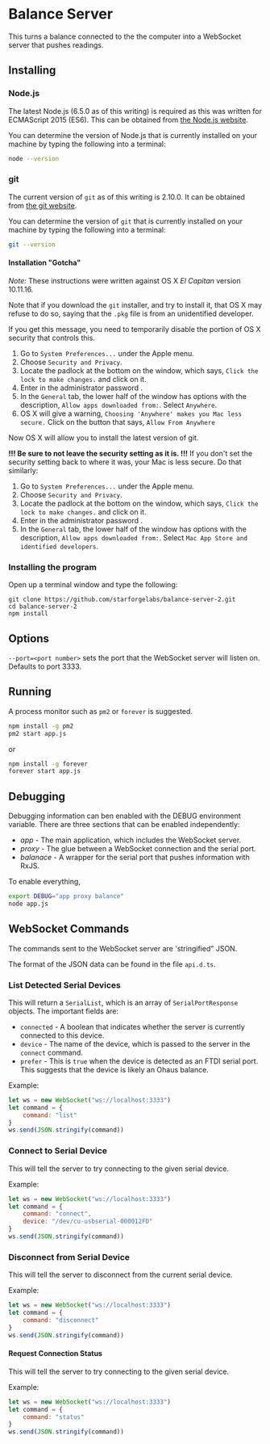 # Balance Server

This turns a balance connected to the the computer into 
a WebSocket server that pushes readings. 

## Installing

### Node.js

The latest Node.js (6.5.0 as of this writing) is required as this
was written for ECMAScript 2015 (ES6). This can be obtained from
[the Node.js website](http://www.nodejs.org).

You can determine the version of Node.js  that is currently
installed on your machine by typing the following into a terminal:

``` bash
node --version
```

### git

The current version of `git` as of this writing is 2.10.0.
It can be obtained from [the git website](http://www.git-scm.com).

You can determine the version of `git`  that is currently
installed on your machine by typing the following into a terminal:

``` bash
git --version
```

#### Installation "Gotcha"

*Note:* These instructions were written against OS X *El Capitan*
version 10.11.16.

Note that if you download the `git` installer, 
and try to install it, 
that OS X may refuse to do so, 
saying that the `.pkg` file is from an unidentified developer. 

If you get this message, 
you need to temporarily disable the portion of OS X security that
controls this. 

1.  Go to `System Preferences...` under the Apple menu.
2.  Choose `Security and Privacy`.
3.  Locate the padlock at the bottom on the window, 
    which says, `Click the lock to make changes.` and click on it.
4.  Enter in the administrator password . 
5.  In the `General` tab, the lower half of the window has options
    with the description, `Allow apps downloaded from:`. 
    Select `Anywhere`. 
6.  OS X will give a warning, 
    `Choosing 'Anywhere' makes you Mac less secure.`
    Click on the button that says, `Allow From Anywhere`
    
Now OS X will allow you to install the latest version of git. 

**!!! Be sure to not leave the security setting as it is. !!!**
If you don't set the security setting back to where it was, 
your Mac is less secure. Do that similarly:

1.  Go to `System Preferences...` under the Apple menu.
2.  Choose `Security and Privacy`.
3.  Locate the padlock at the bottom on the window, 
    which says, `Click the lock to make changes.` and click on it.
4.  Enter in the administrator password . 
5.  In the `General` tab, the lower half of the window has options
    with the description, `Allow apps downloaded from:`. 
    Select `Mac App Store and identified developers`.


### Installing the program

Open up a terminal window and type the following:

```
git clone https://github.com/starforgelabs/balance-server-2.git
cd balance-server-2
npm install
```


## Options


`--port=<port number>` sets the port that the WebSocket server will 
listen on. Defaults to port 3333. 


## Running 

A process monitor such as `pm2` or `forever` is suggested. 

``` bash
npm install -g pm2
pm2 start app.js
```

or

``` bash
npm install -g forever
forever start app.js
```


## Debugging

Debugging information can ben enabled with the DEBUG environment
variable. There are three sections that can be enabled independently:

* *app* - The main application, which includes the WebSocket server. 
* *proxy* - The glue between a WebSocket connection and the serial port.
* *balanace* - A wrapper for the serial port that pushes information
   with RxJS. 
   
To enable everything,


``` bash
export DEBUG="app proxy balance"
node app.js
```

## WebSocket Commands

The commands sent to the WebSocket server are 'stringified" JSON. 

The format of the JSON data can be found in the file `api.d.ts`.

### List Detected Serial Devices

This will return a `SerialList`, which is an array of 
`SerialPortResponse` objects. The important fields are:

*   `connected` - A boolean that indicates whether the server is 
    currently connected to this device.
*   `device` - The name of the device, which is passed to the 
    server in the `connect` command.
*   `prefer` - This is `true` when the device is detected as an FTDI 
    serial port. This suggests that the device is likely an
    Ohaus balance. 

Example: 

``` javascript
let ws = new WebSocket("ws://localhost:3333")
let command = { 
    command: "list"
}
ws.send(JSON.stringify(command))
```
    
### Connect to Serial Device

This will tell the server to try connecting to the given serial device.

Example: 

``` javascript
let ws = new WebSocket("ws://localhost:3333")
let command = { 
    command: "connect", 
    device: "/dev/cu-usbserial-000012FD" 
}
ws.send(JSON.stringify(command))
```
    
### Disconnect from Serial Device

This will tell the server to disconnect from the current serial device.

Example: 

``` javascript
let ws = new WebSocket("ws://localhost:3333")
let command = { 
    command: "disconnect"
}
ws.send(JSON.stringify(command))
```

#### Request Connection Status

This will tell the server to try connecting to the given serial device.

Example: 

``` javascript
let ws = new WebSocket("ws://localhost:3333")
let command = { 
    command: "status" 
}
ws.send(JSON.stringify(command))
```


